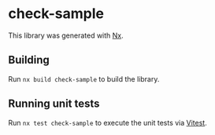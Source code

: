 # check-sample

This library was generated with [Nx](https://nx.dev).

## Building

Run `nx build check-sample` to build the library.

## Running unit tests

Run `nx test check-sample` to execute the unit tests via [Vitest](https://vitest.dev/).
